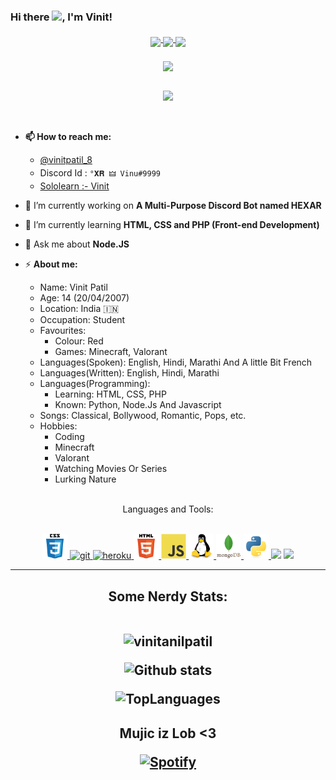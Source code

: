 ### Hi there <img src="https://media.giphy.com/media/hvRJCLFzcasrR4ia7z/giphy.gif" width="25px">, I'm Vinit!

<div align="center">


<a href="https://www.instagram.com/vinitpatil_8/">
  <img align="middle" width="40px" src="https://img.icons8.com/cotton/64/000000/instagram-new.png"/>
</a>
<a href="https://github.com/vinitanilpatil">
  <img align="middle" width="40px" src="https://img.icons8.com/material-rounded/24/000000/github.png"/>
</a>
<a href="https://discordapp.com/users/755722164774109184">
  <img align="middle" width="40px"
  src="https://img.icons8.com/dusk/50/000000/discord-logo.png">
</a>
<br>
</br>
<img align="middle" src="https://discord.c99.nl/widget/theme-2/755722164774109184.png">
<br>
<br>

![](https://komarev.com/ghpvc/?username=TheKaushikGoswami&style=for-the-badge)

</center>
</div>

<br />

- **📫 How to reach me:** 
  - <a href="https://www.instagram.com/vinitpatil_8/">@vinitpatil_8</a>
  - Discord Id : `°𝐗𝐑 🜲 Vinu#9999` 
  - <a href="https://www.sololearn.com/profile/18932734">Sololearn :- Vinit</a>

- 🔭 I’m currently working on **A Multi-Purpose Discord Bot named HEXAR**
- 🌱 I’m currently learning **HTML, CSS and PHP (Front-end Development)**
- 💬 Ask me about **Node.JS**
- ⚡ **About me:** 
  - Name: Vinit Patil
  - Age: 14 (20/04/2007)
  - Location: India  🇮🇳 
  - Occupation: Student
  - Favourites:
    - Colour: Red
    - Games: Minecraft, Valorant
  - Languages(Spoken): English, Hindi, Marathi And A little Bit French
  - Languages(Written): English, Hindi, Marathi
  - Languages(Programming):
     - Learning: HTML, CSS, PHP
     - Known: Python, Node.Js And Javascript
  - Songs: Classical, Bollywood, Romantic, Pops, etc.
  - Hobbies:
    - Coding
    - Minecraft
    - Valorant
    - Watching Movies Or Series
    - Lurking Nature
  
  <br>
<div align = "center">
  <center>
  Languages and Tools:  
  <br>
  <br>
  <p> 
  <a href="https://www.w3schools.com/css/" target="_blank"> <img src="https://raw.githubusercontent.com/devicons/devicon/master/icons/css3/css3-original-wordmark.svg" alt="css3" width="40" height="40"/> </a> 
  <a href="https://git-scm.com/" target="_blank"> <img src="https://www.vectorlogo.zone/logos/git-scm/git-scm-icon.svg" alt="git" width="40" height="40"/> </a> 
  <a href="https://heroku.com" target="_blank"> <img src="https://www.vectorlogo.zone/logos/heroku/heroku-icon.svg" alt="heroku" width="40" height="40"/> </a> 
  <a href="https://www.w3.org/html/" target="_blank"> <img src="https://raw.githubusercontent.com/devicons/devicon/master/icons/html5/html5-original-wordmark.svg" alt="html5" width="40" height="40"/> </a>
  <a href="https://developer.mozilla.org/en-US/docs/Web/JavaScript" target="_blank"> <img src="https://raw.githubusercontent.com/devicons/devicon/master/icons/javascript/javascript-original.svg" alt="javascript" width="40" height="40"/> </a> <a href="https://www.linux.org/" target="_blank"> <img src="https://raw.githubusercontent.com/devicons/devicon/master/icons/linux/linux-original.svg" alt="linux" width="40" height="40"/> </a> <a href="https://www.mongodb.com/" target="_blank"> <img src="https://raw.githubusercontent.com/devicons/devicon/master/icons/mongodb/mongodb-original-wordmark.svg" alt="mongodb" width="40" height="40"/> </a> <a href="https://www.python.org" target="_blank"> <img src="https://raw.githubusercontent.com/devicons/devicon/master/icons/python/python-original.svg" alt="python" width="40" height="40"/> </a>
  <img height="40" src="https://img.icons8.com/dusk/64/000000/visual-studio-code-2019.png">
  <img height="40" src="https://img.icons8.com/fluent/96/000000/sublime-text.png">
  </p>
  <hr>
  <h2> Some Nerdy Stats:
  <br>
  <br>
  <p><img align="center" src="https://github-readme-streak-stats.herokuapp.com/?user=vinitanilpatil&theme=dark" alt="vinitanilpatil" /></p>

  ![Github stats](https://github-readme-stats.vercel.app/api?username=vinitanilpatil&theme=bear&include_all_commits=true&show_icons=true&count_private=true&show_owner=true)


  ![TopLanguages](https://github-readme-stats.vercel.app/api/top-langs/?username=vinitanilpatil&show_icons=true&theme=radical)

  <h2> Mujic iz Lob <3 

  [![Spotify](https://img.icons8.com/color/144/000000/spotify--v1.png)](https://open.spotify.com/user/iyisr8cowegwaadxe6rbkijxl)

</div>
